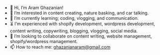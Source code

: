 - 👋 Hi, I’m Aram Ghazanian!
- 👀 I’m interested in content creating, nature basking, and car talking.
- 🌱 I’m currently learning; coding, vlogging, and communication.
- ⏳ I'm experienced with shopify development, wordpress development, content writing, copywriting, blogging, vlogging, social media.
- 💞️ I’m looking to collaborate on content writing, website management, shopify/wordpress management.
- 📫 How to reach me: ghazanianaram@gmail.com
